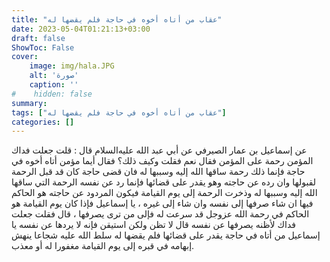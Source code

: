 ```yaml
---
title: "عقاب من أتاه أخوه في حاجة فلم يقضها له"
date: 2023-05-04T01:21:13+03:00
draft: false
ShowToc: False
cover:
    image: img/hala.JPG
    alt: 'صورة'
    caption: ''
#    hidden: false
summary: 
tags: ["عقاب من أتاه أخوه في حاجة فلم يقضها له"]
categories: []
---
```

عن إسماعيل بن عمار الصيرفي عن أبي
عبد الله عليه‌السلام قال : قلت جعلت فداك المؤمن رحمة على المؤمن فقال نعم
فقلت وكيف ذلك؟ فقال أيما مؤمن أتاه أخوه في حاجة فإنما ذلك
رحمة ساقها الله إليه وسببها له فان قضى حاجة كان قد قبل الرحمة
لقبولها وان رده عن حاجته وهو يقدر على قضائها فإنما رد عن نفسه
الرحمة التي ساقها الله إليه وسببها له وذخرت الرحمة إلى يوم القيامة
فيكون المردود عن حاجته هو الحاكم فيها ان شاء صرفها إلى نفسه وان
شاء إلى غيره ، يا إسماعيل فإذا كان يوم القيامة هو الحاكم في رحمة الله
عزوجل قد سرعت له فإلى من ترى يصرفها ، قال فقلت جعلت فداك
لأظنه يصرفها عن نفسه قال لا تظن ولكن استيقن فإنه لا يردها عن نفسه
يا إسماعيل من أتاه في حاجة يقدر على قضائها فلم يقضها له سلط الله
عليه شجاعا ينهش إبهامه في قبره إلى يوم القيامة مغفورا له أو معذب.

